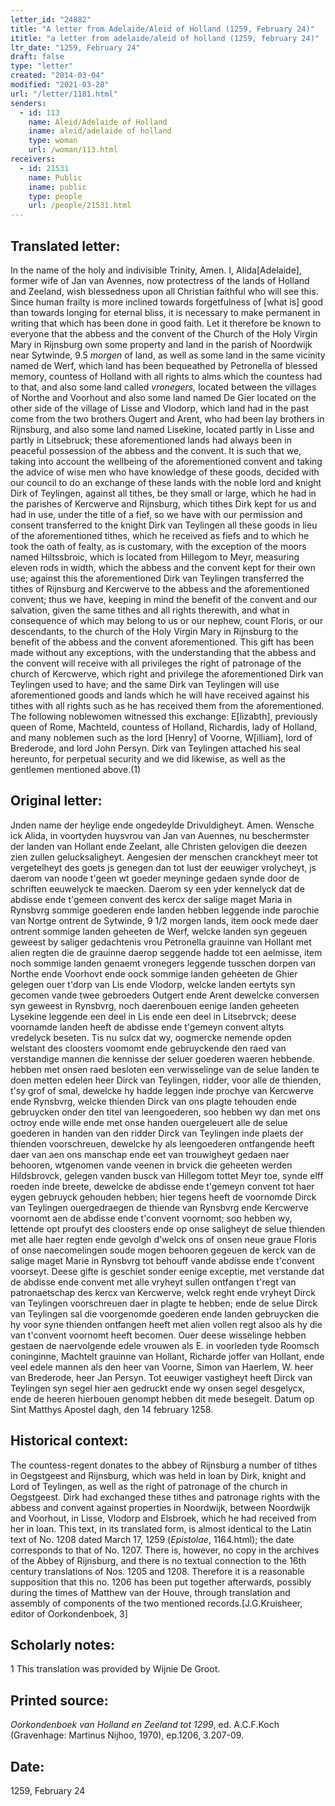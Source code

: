```yaml
---
letter_id: "24882"
title: "A letter from Adelaide/Aleid of Holland (1259, February 24)"
ititle: "a letter from adelaide/aleid of holland (1259, february 24)"
ltr_date: "1259, February 24"
draft: false
type: "letter"
created: "2014-03-04"
modified: "2021-03-28"
url: "/letter/1181.html"
senders:
  - id: 113
    name: Aleid/Adelaide of Holland
    iname: aleid/adelaide of holland
    type: woman
    url: /woman/113.html
receivers:
  - id: 21531
    name: Public
    iname: public
    type: people
    url: /people/21531.html
---
```

<h2> Translated letter:</h2><p>In the name of the holy and indivisible Trinity, Amen. I, Alida[Adelaide], former wife of Jan van Avennes, now protectress of the lands of Holland and Zeeland, wish blessedness upon all Christian faithful who will see this. Since human frailty is more inclined towards forgetfulness of [what is] good than towards longing for eternal bliss, it is necessary to make permanent in writing that which has been done in good faith. Let it therefore be known to everyone that the abbess and the convent of the Church of the Holy Virgin Mary in Rijnsburg own some property and land in the parish of Noordwijk near Sytwinde, 9.5 <em>morgen</em> of land, as well as some land in the same vicinity named de Werf, which land has been bequeathed by Petronella of blessed memory, countess of Holland with all rights to alms which the countess had to that, and also some land called <em>vronegers,</em> located between the villages of Northe and Voorhout and also some land named De Gier located on the other side of the village of Lisse and Vlodorp, which land had in the past come from the two brothers Ougert and Arent, who had been lay brothers in Rijnsburg, and also some land named Lisekine, located partly in Lisse and partly in Litsebruck; these aforementioned lands had always been in peaceful possession of the abbess and the convent. It is such that we, taking into account the wellbeing of the aforementioned convent and taking the advice of wise men who have knowledge of these goods, decided with our council to do an exchange of these lands with the noble lord and knight Dirk of Teylingen, against all tithes, be they small or large, which he had in the parishes of Kercwerve and Rijnsburg, which tithes Dirk kept for us and had in use, under the title of a fief, so we have with our permission and consent transferred to the knight Dirk van Teylingen all these goods in lieu of the aforementioned tithes, which he received as fiefs and to which he took the oath of fealty, as is customary, with the exception of the moors named Hiltssbroic, which is located from Hillegom to Meyr, measuring eleven rods in width, which the abbess and the convent kept for their own use; against this the aforementioned Dirk van Teylingen transferred the tithes of Rijnsburg and Kercwerve to the abbess and the aforementioned convent; thus we have, keeping in mind the benefit of the convent and our salvation, given the same tithes and all rights therewith, and what in consequence of which may belong to us or our nephew, count Floris, or our descendants, to the church of the Holy Virgin Mary in Rijnsburg to the benefit of the abbess and the convent aforementioned. This gift has been made without any exceptions, with the understanding that the abbess and the convent will receive with all privileges the right of patronage of the church of Kercwerve, which right and privilege the aforementioned Dirk van Teylingen used to have; and the same Dirk van Teylingen will use aforementioned goods and lands which he will have received against his tithes with all rights such as he has received them from the aforementioned. The following noblewomen witnessed this exchange: E[lizabth], previously queen of Rome, Machteld, countess of Holland, Richardis, lady of Holland, and many noblemen such as the lord [Henry] of Voorne, W[illiam], lord of Brederode, and lord John Persyn. Dirk van Teylingen attached his seal hereunto, for perpetual security and we did likewise, as well as the gentlemen mentioned above.(1)</p><h2 class="mt-4"> Original letter:</h2>Jnden name der heylige ende ongedeylde Drivuldigheyt. Amen.
Wensche ick Alida, in voortyden huysvrou van Jan van Auennes, nu beschermster der landen van Hollant ende Zeelant, alle Christen gelovigen die deezen zien zullen gelucksaligheyt.
Aengesien der menschen cranckheyt meer tot vergetelheyt des goets js genegen dan tot lust der eeuwiger vrolycheyt, js daerom van noode t'geen wt goeder meyninge gedaen synde door de schriften eeuwelyck te maecken.
Daerom sy een yder kennelyck dat de abdisse ende t'gemeen convent des kercx der salige maget Maria in Rynsbvrg sommige goederen ende landen hebben leggende inde parochie van Nortge ontrent de Sytwinde, 9 1/2 morgen lands, item oock mede daer ontrent sommige landen geheeten de Werf, welcke landen syn gegeuen geweest by saliger gedachtenis vrou Petronella grauinne van Hollant met alien regten die de grauinne daerop seggende hadde tot een aelmisse, item noch sommige landen genaemt vronegers leggende tusschen dorpen van Northe ende Voorhovt ende oock sommige landen geheeten de Ghier gelegen ouer t'dorp van Lis ende Vlodorp, welcke landen eertyts syn gecomen vande twee gebroeders Outgert ende Arent dewelcke conversen syn geweest in Rynsbvrg, noch daerenbouen eenige landen geheeten Lysekine leggende een deel in Lis ende een deel in Litsebrvck; deese voornamde landen heeft de abdisse ende t'gemeyn convent altyts vredelyck beseten. Tis nu sulcx dat wy, oogmercke nemende opden welstant des cloosters voomomt ende gebruyckende den raed van verstandige mannen die kennisse der seluer goederen waeren hebbende. hebben met onsen raed besloten een verwisselinge van de selue landen te doen metten edelen heer Dirck van Teylingen, ridder, voor alle de thienden, t'sy grof of smal, dewelcke hy hadde leggen inde prochye van Kercwerve ende Rynsbvrg, welcke thienden Dirck van ons plagte tehouden ende gebruycken onder den titel van leengoederen, soo hebben wy dan met ons octroy ende wille ende met onse handen ouergeleuert alle de selue goederen in handen van den ridder Dirck van Teylingen inde plaets der thienden voorschreuen, dewelcke hy als leengoederen ontfangende heeft daer van aen ons manschap ende eet van trouwigheyt gedaen naer behooren, wtgenomen vande veenen in brvick die geheeten werden Hildsbrovck, gelegen vanden busck van Hillegom tottet Meyr toe, synde elff roeden inde breete, dewelcke de abdisse ende t'gemeyn convent tot haer eygen gebruyck gehouden hebben; hier tegens heeft de voornomde Dirck van Teylingen ouergedraegen de thiende van Rynsbvrg ende Kercwerve voornomt aen de abdisse ende t'convent voornomt; soo hebben wy, lettende opt proufyt des cloosters ende op onse saligheyt de selue thienden met alle haer regten ende gevolgh d'welck ons of onsen neue graue Floris of onse naecomelingen soude mogen behooren gegeuen de kerck van de salige maget Marie in Rynsbvrg tot behouff vande abdisse ende t'convent voorseyt. Deese gifte is geschiet sonder eenige exceptie, met verstande dat de abdisse ende convent met alle vryheyt sullen ontfangen t'regt van patronaetschap des kercx van Kercwerve, welck reght ende vryheyt Dirck van Teylingen voorschreuen daer in plagte te hebben; ende de selue Dirck van Teylingen sal die voorgenomde goederen ende landen gebruycken die hy voor syne thienden ontfangen heeft met alien vollen regt alsoo als hy die van t'convent voornomt heeft becomen.
Ouer deese wisselinge hebben gestaen de naervolgende edele vrouwen als E. in voorleden tyde Roomsch coninginne, Machtelt grauinne van Hollant, Richarde joffer van Hollant, ende veel edele mannen als den heer van Voorne, Simon van Haerlem, W. heer van Brederode, heer Jan Persyn.
Tot eeuwiger vastigheyt heeft Dirck van Teylingen syn segel hier aen gedruckt ende wy onsen segel desgelycx, ende de heeren hierbouen genompt hebben dit mede besegelt.
Datum op Sint Matthys Apostel dagh, den 14 february 1258.
<h2 class="mt-4"> Historical context:</h2><p>The countess-regent donates to the abbey of Rijnsburg a number of tithes in Oegstgeest and Rijnsburg, which was held in loan by Dirk, knight and Lord of Teylingen, as well as the right of patronage of the church in Oegstgeest. Dirk had exchanged these tithes and patronage rights with the abbess and convent against properties in Noordwijk, between Noordwijk and Voorhout, in Lisse, Vlodorp and Elsbroek, which he had received from her in loan. This text, in its translated form, is almost identical to the Latin text of No. 1208 dated March 17, 1259 (<em>Epistolae</em>, 1164.html); the date corresponds to that of No. 1207. There is, however, no copy in the archives of the Abbey of Rijnsburg, and there is no textual connection to the 16th century translations of Nos. 1205 and 1208. Therefore it is a reasonable supposition that this no. 1206 has been put together afterwards, possibly during the times of Matthew van der Houve, through translation and assembly of components of the two mentioned records.[J.G.Kruisheer, editor of Oorkondenboek, 3]</p><h2 class="mt-4"> Scholarly notes:</h2>1 This translation was provided by Wijnie De Groot.
<h2 class="mt-4"> Printed source:</h2><p><em>Oorkondenboek van Holland en Zeeland tot 1299</em>, ed. A.C.F.Koch (Gravenhage: Martinus Nijhoo, 1970), ep.1206, 3.207-09.</p><h2 class="mt-4"> Date:</h2>1259, February 24